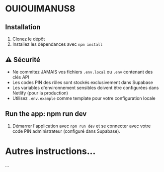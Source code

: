# OUIOUIMANUS8

## Installation

1. Clonez le dépôt
2. Installez les dépendances avec `npm install`

## ⚠️ Sécurité

- Ne commitez JAMAIS vos fichiers `.env.local` ou `.env` contenant des clés API
- Les codes PIN des rôles sont stockés exclusivement dans Supabase
- Les variables d'environnement sensibles doivent être configurées dans Netlify (pour la production)
- Utilisez `.env.example` comme template pour votre configuration locale

## Run the app: npm run dev

1. Démarrer l'application avec `npm run dev` et se connecter avec votre code PIN administrateur (configuré dans Supabase).

# Autres instructions...

...

<!-- Trigger commit for Netlify deployment after merging critical fixes - Final Check -->

